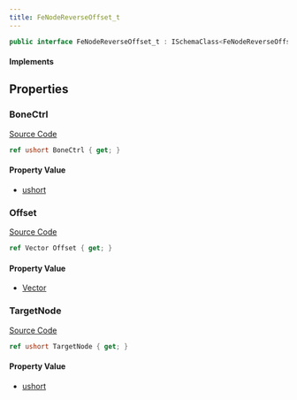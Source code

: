 ```yaml
---
title: FeNodeReverseOffset_t
---
```


```csharp
public interface FeNodeReverseOffset_t : ISchemaClass<FeNodeReverseOffset_t>, ISchemaField, ISchemaClass, INativeHandle
```

#### Implements

## Properties

### BoneCtrl

[Source Code](https://github.com/swiftly-solution/swiftlys2/blob/main/managed/src/SwiftlyS2.Generated/Schemas/Interfaces/FeNodeReverseOffset_t.cs#L19)

```csharp
ref ushort BoneCtrl { get; }
```

#### Property Value

- [ushort](https://learn.microsoft.com/dotnet/api/system.uint16)

### Offset

[Source Code](https://github.com/swiftly-solution/swiftlys2/blob/main/managed/src/SwiftlyS2.Generated/Schemas/Interfaces/FeNodeReverseOffset_t.cs#L17)

```csharp
ref Vector Offset { get; }
```

#### Property Value

- [Vector](/docs/api/shared/natives/vector)

### TargetNode

[Source Code](https://github.com/swiftly-solution/swiftlys2/blob/main/managed/src/SwiftlyS2.Generated/Schemas/Interfaces/FeNodeReverseOffset_t.cs#L21)

```csharp
ref ushort TargetNode { get; }
```

#### Property Value

- [ushort](https://learn.microsoft.com/dotnet/api/system.uint16)

